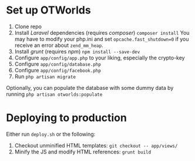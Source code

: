 # Set up OTWorlds

1. Clone repo
2. Install *Laravel* dependencies (requires *composer*) `composer install`
You may have to modify your php.ini and set `opcache.fast_shutdown=0` if you receive an error about `zend_mm_heap`.
3. Install *grunt* (requires *npm*) `npm install --save-dev`
4. Configure `app/config/app.php` to your liking, especially the crypto-key
5. Configure `app/config/database.php`
6. Configure `app/config/facebook.php`
7. Run `php artisan migrate`

Optionally, you can populate the database with some dummy data by running `php artisan otworlds:populate`


# Deploying to production

Either run `deploy.sh` or the following:

1. Checkout unminified HTML templates:  `git checkout -- app/views/`
2. Minify the JS and modify HTML references: `grunt build`
